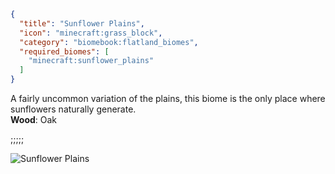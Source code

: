 ```json
{
  "title": "Sunflower Plains",
  "icon": "minecraft:grass_block",
  "category": "biomebook:flatland_biomes",
  "required_biomes": [
    "minecraft:sunflower_plains"
  ]
}
```

A fairly uncommon variation of the plains, this biome is the only place where sunflowers naturally generate.\
**Wood**: Oak

;;;;;

![Sunflower Plains](biomebook:textures/gui/biomes/sunflower_plains.png,fit)